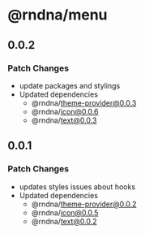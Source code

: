 # @rndna/menu

## 0.0.2

### Patch Changes

- update packages and stylings
- Updated dependencies
  - @rndna/theme-provider@0.0.3
  - @rndna/icon@0.0.6
  - @rndna/text@0.0.3

## 0.0.1

### Patch Changes

- updates styles issues about hooks
- Updated dependencies
  - @rndna/theme-provider@0.0.2
  - @rndna/icon@0.0.5
  - @rndna/text@0.0.2
